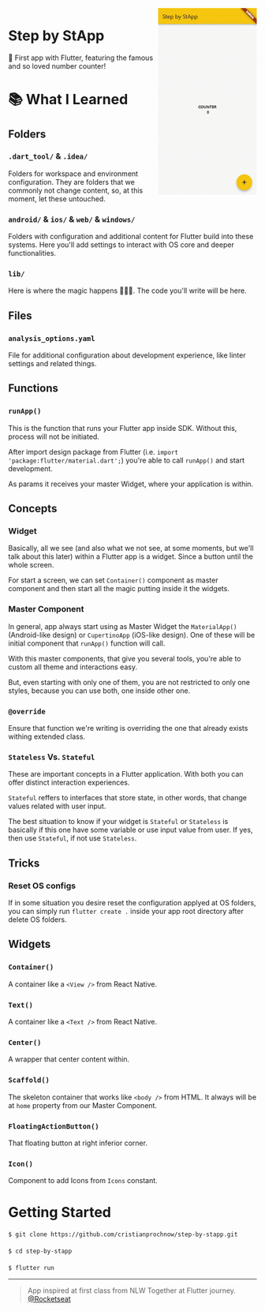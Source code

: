 <img src="./.github/demo.gif" width="200" align="right" />

# Step by StApp
📱 First app with Flutter, featuring the famous and so loved number counter!

# 📚 What I Learned

## Folders

### `.dart_tool/` & `.idea/`
Folders for workspace and environment configuration. They are folders that we commonly not change content, so, at this moment, let these untouched.

### `android/` & `ios/` & `web/` & `windows/`
Folders with configuration and additional content for Flutter build into these systems. Here you'll add settings to interact with OS core and deeper functionalities.

### `lib/`
Here is where the magic happens 🧙🏼‍♂️. The code you'll write will be here.

## Files

### `analysis_options.yaml`
File for additional configuration about development experience, like linter settings and related things.

## Functions

### `runApp()`
This is the function that runs your Flutter app inside SDK. Without this, process will not be initiated.

After import design package from Flutter (i.e. `import 'package:flutter/material.dart';`) you're able to call `runApp()` and start development.

As params it receives your master Widget, where your application is within.

## Concepts

### Widget
Basically, all we see (and also what we not see, at some moments, but we'll talk about this later) within a Flutter app is a widget. Since a button until the whole screen.

For start a screen, we can set `Container()` component as master component and then start all the magic putting inside it the widgets.

### Master Component
In general, app always start using as Master Widget the `MaterialApp()` (Android-like design) or `CupertinoApp` (iOS-like design). One of these will be initial component that `runApp()` function will call.

With this master components, that give you several tools, you're able to custom all theme and interactions easy.

But, even starting with only one of them, you are not restricted to only one styles, because you can use both, one inside other one.

### `@override`
Ensure that function we're writing is overriding the one that already exists withing extended class.

### `Stateless` Vs. `Stateful`
These are important concepts in a Flutter application. With both you can offer distinct interaction experiences.

`Stateful` reffers to interfaces that store state, in other words, that change values related with user input.

The best situation to know if your widget is `Stateful` or `Stateless` is basically if this one have some variable or use input value from user. If yes, then use `Stateful`, if not use `Stateless`.

## Tricks

### Reset OS configs
If in some situation you desire reset the configuration applyed at OS folders, you can simply run `flutter create .` inside your app root directory after delete OS folders.

## Widgets

### `Container()`
A container like a `<View />` from React Native.

### `Text()`
A container like a `<Text />` from React Native.

### `Center()`
A wrapper that center content within.

### `Scaffold()`
The skeleton container that works like `<body />` from HTML. It always will be at `home` property from our Master Component.

### `FloatingActionButton()`
That floating button at right inferior corner.

### `Icon()`
Component to add Icons from `Icons` constant.

# Getting Started

```bash
$ git clone https://github.com/cristianprochnow/step-by-stapp.git

$ cd step-by-stapp

$ flutter run
```

---
> App inspired at first class from NLW Together at Flutter journey. [@Rocketseat][rocketseat]

[rocketseat]: https://www.rocketseat.com.br/

